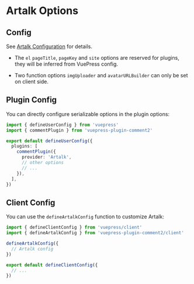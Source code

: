 # Artalk Options

## Config

See [Artalk Configuration](https://artalk.js.org/guide/frontend/config.html) for details.

- The `el` `pageTitle`, `pageKey` and `site` options are reserved for plugins, they will be inferred from VuePress config.

- Two function options `imgUploader` and `avatarURLBuilder` can only be set on client side.

## Plugin Config

You can directly configure serializable options in the plugin options:

```ts title=".vuepress/config.ts"
import { defineUserConfig } from 'vuepress'
import { commentPlugin } from 'vuepress-plugin-comment2'

export default defineUserConfig({
  plugins: [
    commentPlugin({
      provider: 'Artalk',
      // other options
      // ...
    }),
  ],
})
```

## Client Config

You can use the `defineArtalkConfig` function to customize Artalk:

```ts title=".vuepress/client.ts"
import { defineClientConfig } from 'vuepress/client'
import { defineArtalkConfig } from 'vuepress-plugin-comment2/client'

defineArtalkConfig({
  // Artalk config
})

export default defineClientConfig({
  // ...
})
```
